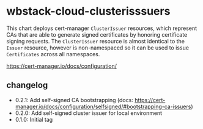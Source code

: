 # wbstack-cloud-clusterisssuers

This chart deploys cert-manager `ClusterIssuer` resources, which represent CAs that are able to generate signed certificates by honoring certificate signing requests. The `ClusterIssuer` resource is almost identical to the `Issuer` resource, however is non-namespaced so it can be used to issue `Certificates` across all namespaces.

https://cert-manager.io/docs/configuration/

## changelog
- 0.2.1: Add self-signed CA bootstrapping (docs: https://cert-manager.io/docs/configuration/selfsigned/#bootstrapping-ca-issuers)
- 0.2.0: Add self-signed cluster issuer for local environment
- 0.1.0: Initial tag
